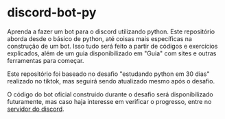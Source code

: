 # discord-bot-py
Aprenda a fazer um bot para o discord utilizando python. Este repositório aborda desde o básico de python, até coisas mais específicas na construção de um bot. Isso tudo será feito a partir de códigos e exercícios explicados, além de um guia disponibilizado em "Guia" com sites e outras ferramentas para começar.

Este repositório foi baseado no desafio "estudando python em 30 dias" realizado no tiktok, mas seguirá sendo atualizado mesmo após o desafio.

O código do bot oficial construido durante o desafio será disponibilizado futuramente, mas caso haja interesse em verificar o progresso, entre no [servidor do discord](https://discord.gg/73Qd3VUp6B).
